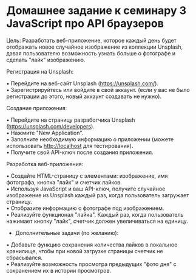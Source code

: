 # Домашнее задание к семинару 3 JavaScript про API браузеров

Цель: Разработать веб-приложение, которое каждый день будет отображать новое случайное изображение из коллекции Unsplash, давая пользователю возможность узнать больше о фотографе и сделать "лайк" изображению.

Регистрация на Unsplash:

• Перейдите на веб-сайт Unsplash (<https://unsplash.com/>).  
• Зарегистрируйтесь или войдите в свой аккаунт. (если у вас не было регистрации до этого, новый аккаунт создавать не нужно).

Создание приложения:

• Перейдите на страницу разработчика Unsplash (<https://unsplash.com/developers>).  
• Нажмите "New Application".  
• Заполните необходимую информацию о приложении (можете использовать <http://localhost> для тестирования).  
• Получите свой API-ключ после создания приложения.

Разработка веб-приложения:

• Создайте HTML-страницу с элементами: изображение, имя фотографа, кнопка "лайк" и счетчик лайков.  
• Используя JavaScript и ваш API-ключ, получите случайное изображение из Unsplash каждый раз, когда пользователь загружает страницу.  
• Отобразите информацию о фотографе под изображением.  
• Реализуйте функционал "лайка". Каждый раз, когда пользователь нажимает кнопку "лайк", счетчик должен увеличиваться на единицу.

* Дополнительные задачи (по желанию):

• Добавьте функцию сохранения количества лайков в локальное хранилище, чтобы при новой загрузке страницы счетчик не сбрасывался.  
• Реализуйте возможность просмотра предыдущих "фото дня" с сохранением их в истории просмотров.